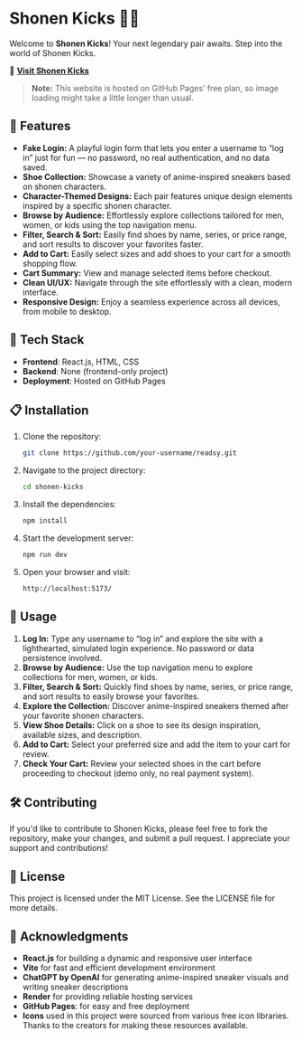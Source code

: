 # Shonen Kicks 👟🔥

Welcome to **Shonen Kicks**! Your next legendary pair awaits. Step into the world of Shonen Kicks.

🔗 **[Visit Shonen Kicks](https://shonen-kicks.vercel.app/)**

> **Note:** This website is hosted on GitHub Pages’ free plan, so image loading might take a little longer than usual.

## 🚀 Features

- **Fake Login:** A playful login form that lets you enter a username to “log in” just for fun — no password, no real authentication, and no data saved.
- **Shoe Collection:** Showcase a variety of anime-inspired sneakers based on shonen characters.
- **Character-Themed Designs:** Each pair features unique design elements inspired by a specific shonen character.
- **Browse by Audience:** Effortlessly explore collections tailored for men, women, or kids using the top navigation menu.
- **Filter, Search & Sort:** Easily find shoes by name, series, or price range, and sort results to discover your favorites faster.
- **Add to Cart:** Easily select sizes and add shoes to your cart for a smooth shopping flow.
- **Cart Summary:** View and manage selected items before checkout.
- **Clean UI/UX:** Navigate through the site effortlessly with a clean, modern interface.
- **Responsive Design:** Enjoy a seamless experience across all devices, from mobile to desktop.

## 🎨 Tech Stack

- **Frontend**: React.js, HTML, CSS
- **Backend**: None (frontend-only project)
- **Deployment**: Hosted on GitHub Pages

## 📋 Installation

1. Clone the repository:
   ```bash
   git clone https://github.com/your-username/readsy.git

2. Navigate to the project directory:
   ```bash
   cd shonen-kicks

3. Install the dependencies:
   ```bash
   npm install

4. Start the development server:
   ```bash
   npm run dev

5. Open your browser and visit:
   ```bash
   http://localhost:5173/

## 📝 Usage

1. **Log In:** Type any username to “log in” and explore the site with a lighthearted, simulated login experience. No password or data persistence involved.
2. **Browse by Audience:** Use the top navigation menu to explore collections for men, women, or kids.
3. **Filter, Search & Sort:** Quickly find shoes by name, series, or price range, and sort results to easily browse your favorites.
4. **Explore the Collection:**  Discover anime-inspired sneakers themed after your favorite shonen characters.
5. **View Shoe Details:** Click on a shoe to see its design inspiration, available sizes, and description.
6. **Add to Cart:** Select your preferred size and add the item to your cart for review.
7. **Check Your Cart:** Review your selected shoes in the cart before proceeding to checkout (demo only, no real payment system).

## 🛠️ Contributing

If you'd like to contribute to Shonen Kicks, please feel free to fork the repository, make your changes, and submit a pull request. I appreciate your support and contributions!

## 📜 License

This project is licensed under the MIT License. See the LICENSE file for more details.

## 🌟 Acknowledgments

- **React.js** for building a dynamic and responsive user interface
- **Vite** for fast and efficient development environment
- **ChatGPT by OpenAI** for generating anime-inspired sneaker visuals and writing sneaker descriptions
- **Render** for providing reliable hosting services
- **GitHub Pages**: for easy and free deployment
- **Icons** used in this project were sourced from various free icon libraries. Thanks to the creators for making these resources available.
